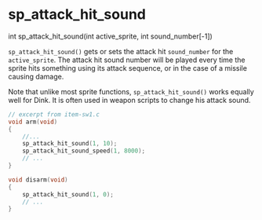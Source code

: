 # sp_attack_hit_sound

<Prototype>int sp_attack_hit_sound(int active_sprite, int sound_number[-1])</Prototype>

`sp_attack_hit_sound()` gets or sets the attack hit `sound_number` for the `active_sprite`. The attack hit sound number will be played every time the sprite hits something using its attack sequence, or in the case of a missile causing damage.

Note that unlike most sprite functions, `sp_attack_hit_sound()` works equally well for Dink. It is often used in weapon scripts to change his attack sound.

```c
// excerpt from item-sw1.c
void arm(void)
{
    //...
    sp_attack_hit_sound(1, 10);
    sp_attack_hit_sound_speed(1, 8000);
    // ...
}

void disarm(void)
{
    sp_attack_hit_sound(1, 0);
    // ...
}
```
